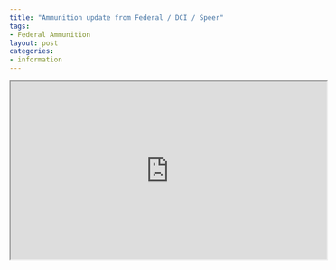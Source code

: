 ```yaml
---
title: "Ammunition update from Federal / DCI / Speer"
tags:
- Federal Ammunition
layout: post
categories:
- information
---
```


<iframe width="560" height="315" src="https://www.youtube.com/embed/Js6Ij_eUBPM" title="Doing More For The American Shooter"></iframe>
